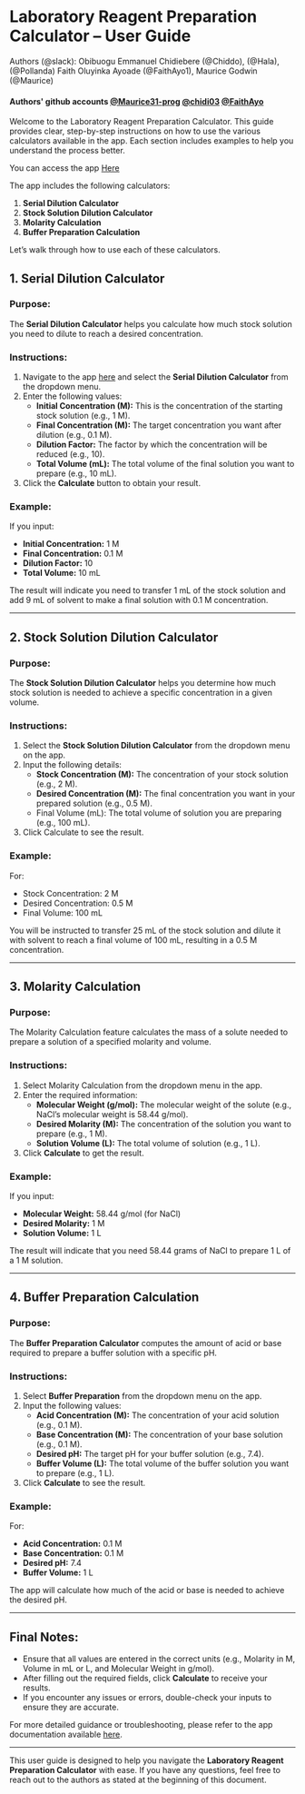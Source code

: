 # Laboratory Reagent Preparation Calculator – User Guide

Authors (@slack): Obibuogu Emmanuel Chidiebere (@Chiddo), (@Hala), (@Pollanda) Faith Oluyinka Ayoade (@FaithAyo1), Maurice Godwin (@Maurice)

#### Authors' github accounts [@Maurice31-prog](https://github.com/Maurice31-prog/Maurice31-prog) [@chidi03](https://github.com/Chidi03) [@FaithAyo](https://github.com/FaithAyo)


Welcome to the Laboratory Reagent Preparation Calculator. This guide provides clear, step-by-step instructions on how to use the various calculators available in the app. Each section includes examples to help you understand the process better. 

You can access the app [Here](https://halatariq.shinyapps.io/myapp/)

The app includes the following calculators:
1. **Serial Dilution Calculator**
2. **Stock Solution Dilution Calculator**
3. **Molarity Calculation**
4. **Buffer Preparation Calculation**

Let’s walk through how to use each of these calculators.


## 1. Serial Dilution Calculator

### Purpose:
The **Serial Dilution Calculator** helps you calculate how much stock solution you need to dilute to reach a desired concentration.

### Instructions:
1. Navigate to the app [here](https://halatariq.shinyapps.io/myapp/) and select the **Serial Dilution Calculator** from the dropdown menu.
2. Enter the following values:
   - **Initial Concentration (M):** This is the concentration of the starting stock solution (e.g., 1 M).
   - **Final Concentration (M):** The target concentration you want after dilution (e.g., 0.1 M).
   - **Dilution Factor:** The factor by which the concentration will be reduced (e.g., 10).
   - **Total Volume (mL):** The total volume of the final solution you want to prepare (e.g., 10 mL).
3. Click the **Calculate** button to obtain your result.

### Example:
If you input:
- **Initial Concentration:** 1 M  
- **Final Concentration:** 0.1 M  
- **Dilution Factor:** 10  
- **Total Volume:** 10 mL

The result will indicate you need to transfer 1 mL of the stock solution and add 9 mL of solvent to make a final solution with 0.1 M concentration.

---

## 2. Stock Solution Dilution Calculator

### Purpose:
The **Stock Solution Dilution Calculator** helps you determine how much stock solution is needed to achieve a specific concentration in a given volume.

### Instructions:
1. Select the **Stock Solution Dilution Calculator** from the dropdown menu on the app.
2. Input the following details:
   - **Stock Concentration (M):** The concentration of your stock solution (e.g., 2 M).
   - **Desired Concentration (M):** The final concentration you want in your prepared solution (e.g., 0.5 M).
   - Final Volume (mL): The total volume of solution you are preparing (e.g., 100 mL).
3. Click Calculate to see the result.

### Example:
For:
- Stock Concentration: 2 M  
- Desired Concentration: 0.5 M  
- Final Volume: 100 mL

You will be instructed to transfer 25 mL of the stock solution and dilute it with solvent to reach a final volume of 100 mL, resulting in a 0.5 M concentration.

---

## 3. Molarity Calculation

### Purpose:
The Molarity Calculation feature calculates the mass of a solute needed to prepare a solution of a specified molarity and volume.

### Instructions:
1. Select Molarity Calculation from the dropdown menu in the app.
2. Enter the required information:
   - **Molecular Weight (g/mol):** The molecular weight of the solute (e.g., NaCl’s molecular weight is 58.44 g/mol).
   - **Desired Molarity (M):** The concentration of the solution you want to prepare (e.g., 1 M).
   - **Solution Volume (L):** The total volume of solution (e.g., 1 L).
3. Click **Calculate** to get the result.

### Example:
If you input:
- **Molecular Weight:** 58.44 g/mol (for NaCl)  
- **Desired Molarity:** 1 M  
- **Solution Volume:** 1 L

The result will indicate that you need 58.44 grams of NaCl to prepare 1 L of a 1 M solution.

---

## 4. Buffer Preparation Calculation

### Purpose:
The **Buffer Preparation Calculator** computes the amount of acid or base required to prepare a buffer solution with a specific pH.

### Instructions:
1. Select **Buffer Preparation** from the dropdown menu on the app.
2. Input the following values:
   - **Acid Concentration (M):** The concentration of your acid solution (e.g., 0.1 M).
   - **Base Concentration (M):** The concentration of your base solution (e.g., 0.1 M).
   - **Desired pH:** The target pH for your buffer solution (e.g., 7.4).
   - **Buffer Volume (L):** The total volume of the buffer solution you want to prepare (e.g., 1 L).
3. Click **Calculate** to see the result.

### Example:
For:
- **Acid Concentration:** 0.1 M  
- **Base Concentration:** 0.1 M  
- **Desired pH:** 7.4  
- **Buffer Volume:** 1 L

The app will calculate how much of the acid or base is needed to achieve the desired pH.

---

## Final Notes:
- Ensure that all values are entered in the correct units (e.g., Molarity in M, Volume in mL or L, and Molecular Weight in g/mol).
- After filling out the required fields, click **Calculate** to receive your results.
- If you encounter any issues or errors, double-check your inputs to ensure they are accurate.

For more detailed guidance or troubleshooting, please refer to the app documentation available [here](https://halatariq.shinyapps.io/myapp/).

---

This user guide is designed to help you navigate the **Laboratory Reagent Preparation Calculator** with ease. If you have any questions, feel free to reach out to the authors as stated at the beginning of this document.
